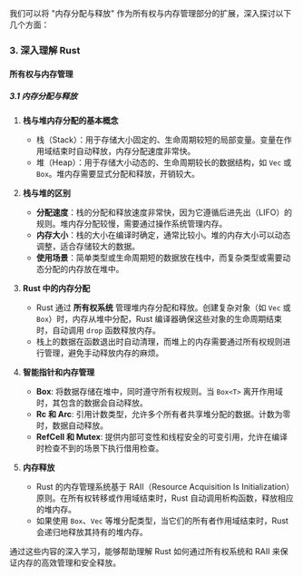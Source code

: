 我们可以将 "内存分配与释放" 作为所有权与内存管理部分的扩展，深入探讨以下几个方面：

### 3. 深入理解 Rust

#### 所有权与内存管理
##### 3.1 内存分配与释放

1. **栈与堆内存分配的基本概念**
   - 栈（Stack）：用于存储大小固定的、生命周期较短的局部变量。变量在作用域结束时自动释放，内存分配速度非常快。
   - 堆（Heap）：用于存储大小动态的、生命周期较长的数据结构，如 `Vec` 或 `Box`。堆内存需要显式分配和释放，开销较大。

2. **栈与堆的区别**
   - **分配速度**：栈的分配和释放速度非常快，因为它遵循后进先出（LIFO）的规则。堆内存分配较慢，需要通过操作系统管理内存。
   - **内存大小**：栈的大小在编译时确定，通常比较小。堆的内存大小可以动态调整，适合存储较大的数据。
   - **使用场景**：简单类型或生命周期短的数据放在栈中，而复杂类型或需要动态分配的内存放在堆中。

3. **Rust 中的内存分配**
   - Rust 通过 **所有权系统** 管理堆内存分配和释放。创建复杂对象（如 `Vec` 或 `Box`）时，内存从堆中分配，Rust 编译器确保这些对象的生命周期结束时，自动调用 `drop` 函数释放内存。
   - 栈上的数据在函数退出时自动清理，而堆上的内存需要通过所有权规则进行管理，避免手动释放内存的麻烦。

4. **智能指针和内存管理**
   - **Box<T>**: 将数据存储在堆中，同时遵守所有权规则。当 `Box<T>` 离开作用域时，其包含的数据会自动释放。
   - **Rc<T> 和 Arc<T>**: 引用计数类型，允许多个所有者共享堆分配的数据。计数为零时，数据自动释放。
   - **RefCell<T> 和 Mutex<T>**: 提供内部可变性和线程安全的可变引用，允许在编译时检查不到的场景下执行借用检查。

5. **内存释放**
   - Rust 的内存管理系统基于 RAII（Resource Acquisition Is Initialization）原则。在所有权转移或作用域结束时，Rust 自动调用析构函数，释放相应的堆内存。
   - 如果使用 `Box`、`Vec` 等堆分配类型，当它们的所有者作用域结束时，Rust 会递归地释放其持有的堆内存。

通过这些内容的深入学习，能够帮助理解 Rust 如何通过所有权系统和 RAII 来保证内存的高效管理和安全释放。